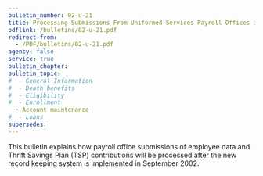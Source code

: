 ```yaml
---
bulletin_number: 02-u-21
title: Processing Submissions From Uniformed Services Payroll Offices in the New Record Keeping System
pdflink: /bulletins/02-u-21.pdf
redirect-from:
  - /PDF/bulletins/02-u-21.pdf
agency: false
service: true
bulletin_chapter:
bulletin_topic:
#  - General Information
#  - Death benefits
#  - Eligibility
#  - Enrollment
  - Account maintenance
#  - Loans
supersedes:
---
```


This bulletin explains how payroll office submissions of employee data and Thrift Savings Plan (TSP) contributions will be processed after the new record keeping system is implemented in September 2002.
